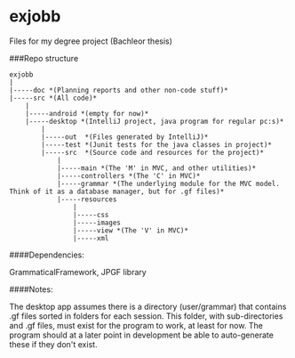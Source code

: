 ﻿# exjobb

Files for my degree project (Bachleor thesis)

###Repo structure

    exjobb
    |
    |-----doc *(Planning reports and other non-code stuff)*
    |-----src *(All code)*
    	|
        |-----android *(empty for now)*
    	|-----desktop *(IntelliJ project, java program for regular pc:s)*
    		|
    		|-----out  *(Files generated by IntelliJ)*
    		|-----test *(Junit tests for the java classes in project)*
    		|-----src  *(Source code and resources for the project)*
    			|
    			|-----main *(The 'M' in MVC, and other utilities)*
    			|-----controllers *(The 'C' in MVC)*
    			|-----grammar *(The underlying module for the MVC model. Think of it as a database manager, but for .gf files)*
    			|-----resources
    				|
    				|-----css
    				|-----images
    				|-----view *(The 'V' in MVC)*
    				|-----xml
    	



####Dependencies:

GrammaticalFramework, JPGF library

####Notes:

The desktop app assumes there is a directory (user/grammar) that contains .gf files sorted in folders for each session. This folder, with sub-directories and .gf files, must exist for the program to work, at least for now. The program should at a later point in development be able to auto-generate these if they don't exist. 
